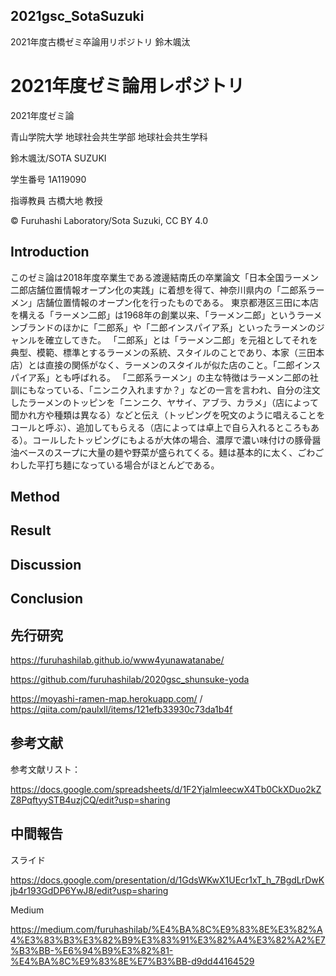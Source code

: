## 2021gsc_SotaSuzuki
2021年度古橋ゼミ卒論用リポジトリ 鈴木颯汰
# 2021年度ゼミ論用レポジトリ 

2021年度ゼミ論

青山学院大学 地球社会共生学部 地球社会共生学科

鈴木颯汰/SOTA SUZUKI

学生番号 1A119090

指導教員 古橋大地 教授

© Furuhashi Laboratory/Sota Suzuki, CC BY 4.0

## Introduction

このゼミ論は2018年度卒業生である渡邊結南氏の卒業論文「日本全国ラーメン二郎店舗位置情報オープン化の実践」に着想を得て、神奈川県内の「二郎系ラーメン」店舗位置情報のオープン化を行ったものである。
東京都港区三田に本店を構える「ラーメン二郎」は1968年の創業以来、「ラーメン二郎」というラーメンブランドのほかに「二郎系」や「二郎インスパイア系」といったラーメンのジャンルを確立してきた。
「二郎系」とは「ラーメン二郎」を元祖としてそれを典型、模範、標準とするラーメンの系統、スタイルのことであり、本家（三田本店）とは直接の関係がなく、ラーメンのスタイルが似た店のこと。「二郎インスパイア系」とも呼ばれる。
「二郎系ラーメン」の主な特徴はラーメン二郎の社訓にもなっている、「ニンニク入れますか？」などの一言を言われ、自分の注文したラーメンのトッピンを「ニンニク、ヤサイ、アブラ、カラメ」（店によって聞かれ方や種類は異なる）などと伝え（トッピングを呪文のように唱えることをコールと呼ぶ）、追加してもらえる（店によっては卓上で自ら入れるところもある）。コールしたトッピングにもよるが大体の場合、濃厚で濃い味付けの豚骨醤油ベースのスープに大量の麺や野菜が盛られてくる。麺は基本的に太く、ごわごわした平打ち麺になっている場合がほとんどである。


## Method

## Result

## Discussion

## Conclusion

## 先行研究

https://furuhashilab.github.io/www4yunawatanabe/

https://github.com/furuhashilab/2020gsc_shunsuke-yoda

https://moyashi-ramen-map.herokuapp.com/ / https://qiita.com/paulxll/items/121efb33930c73da1b4f

## 参考文献

参考文献リスト：

https://docs.google.com/spreadsheets/d/1F2YjalmIeecwX4Tb0CkXDuo2kZZ8PqftyySTB4uzjCQ/edit?usp=sharing

## 中間報告

スライド

https://docs.google.com/presentation/d/1GdsWKwX1UEcr1xT_h_7BgdLrDwKjb4r193GdDP6YwJ8/edit?usp=sharing

Medium

https://medium.com/furuhashilab/%E4%BA%8C%E9%83%8E%E3%82%A4%E3%83%B3%E3%82%B9%E3%83%91%E3%82%A4%E3%82%A2%E7%B3%BB-%E6%94%B9%E3%82%81-%E4%BA%8C%E9%83%8E%E7%B3%BB-d9dd44164529
















